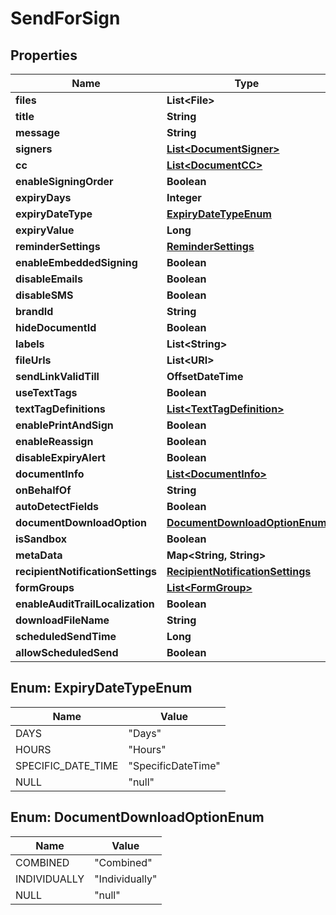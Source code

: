 

# SendForSign


## Properties

| Name | Type | Description | Notes |
|------------ | ------------- | ------------- | -------------|
|**files** | **List&lt;File&gt;** |  |  [optional] |
|**title** | **String** |  |  [optional] |
|**message** | **String** |  |  [optional] |
|**signers** | [**List&lt;DocumentSigner&gt;**](DocumentSigner.md) |  |  [optional] |
|**cc** | [**List&lt;DocumentCC&gt;**](DocumentCC.md) |  |  [optional] |
|**enableSigningOrder** | **Boolean** |  |  [optional] |
|**expiryDays** | **Integer** |  |  [optional] |
|**expiryDateType** | [**ExpiryDateTypeEnum**](#ExpiryDateTypeEnum) |  |  [optional] |
|**expiryValue** | **Long** |  |  [optional] |
|**reminderSettings** | [**ReminderSettings**](ReminderSettings.md) |  |  [optional] |
|**enableEmbeddedSigning** | **Boolean** |  |  [optional] |
|**disableEmails** | **Boolean** |  |  [optional] |
|**disableSMS** | **Boolean** |  |  [optional] |
|**brandId** | **String** |  |  [optional] |
|**hideDocumentId** | **Boolean** |  |  [optional] |
|**labels** | **List&lt;String&gt;** |  |  [optional] |
|**fileUrls** | **List&lt;URI&gt;** |  |  [optional] |
|**sendLinkValidTill** | **OffsetDateTime** |  |  [optional] |
|**useTextTags** | **Boolean** |  |  [optional] |
|**textTagDefinitions** | [**List&lt;TextTagDefinition&gt;**](TextTagDefinition.md) |  |  [optional] |
|**enablePrintAndSign** | **Boolean** |  |  [optional] |
|**enableReassign** | **Boolean** |  |  [optional] |
|**disableExpiryAlert** | **Boolean** |  |  [optional] |
|**documentInfo** | [**List&lt;DocumentInfo&gt;**](DocumentInfo.md) |  |  [optional] |
|**onBehalfOf** | **String** |  |  [optional] |
|**autoDetectFields** | **Boolean** |  |  [optional] |
|**documentDownloadOption** | [**DocumentDownloadOptionEnum**](#DocumentDownloadOptionEnum) |  |  [optional] |
|**isSandbox** | **Boolean** |  |  [optional] |
|**metaData** | **Map&lt;String, String&gt;** |  |  [optional] |
|**recipientNotificationSettings** | [**RecipientNotificationSettings**](RecipientNotificationSettings.md) |  |  [optional] |
|**formGroups** | [**List&lt;FormGroup&gt;**](FormGroup.md) |  |  [optional] |
|**enableAuditTrailLocalization** | **Boolean** |  |  [optional] |
|**downloadFileName** | **String** |  |  [optional] |
|**scheduledSendTime** | **Long** |  |  [optional] |
|**allowScheduledSend** | **Boolean** |  |  [optional] |



## Enum: ExpiryDateTypeEnum

| Name | Value |
|---- | -----|
| DAYS | &quot;Days&quot; |
| HOURS | &quot;Hours&quot; |
| SPECIFIC_DATE_TIME | &quot;SpecificDateTime&quot; |
| NULL | &quot;null&quot; |



## Enum: DocumentDownloadOptionEnum

| Name | Value |
|---- | -----|
| COMBINED | &quot;Combined&quot; |
| INDIVIDUALLY | &quot;Individually&quot; |
| NULL | &quot;null&quot; |



